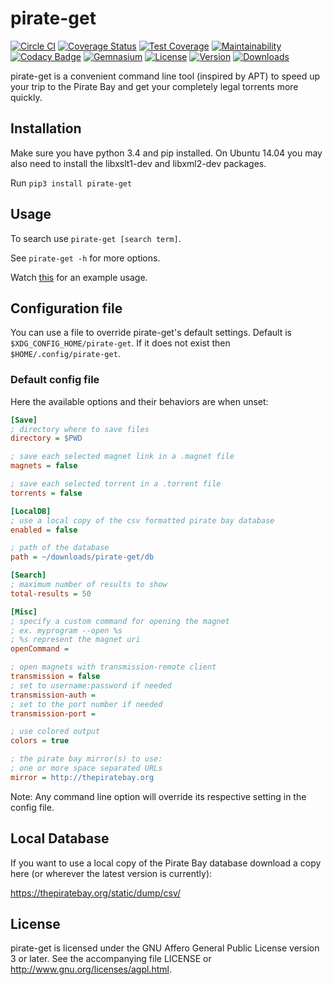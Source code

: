# pirate-get

[![Circle CI](https://img.shields.io/circleci/project/vikstrous/pirate-get/master.svg)](https://circleci.com/gh/vikstrous/pirate-get/tree/master)
[![Coverage Status](https://img.shields.io/coveralls/vikstrous/pirate-get/master.svg)](https://coveralls.io/github/vikstrous/pirate-get?branch=master)
[![Test Coverage](https://api.codeclimate.com/v1/badges/a99a88d28ad37a79dbf6/test_coverage)](https://codeclimate.com/github/vikstrous/pirate-get/test_coverage)
[![Maintainability](https://api.codeclimate.com/v1/badges/a99a88d28ad37a79dbf6/maintainability)](https://codeclimate.com/github/vikstrous/pirate-get/maintainability)
[![Codacy Badge](https://api.codacy.com/project/badge/8e5fc16afd23496dbcf74db710d1ef2c)](https://www.codacy.com/app/me_29/pirate-get)
[![Gemnasium](https://img.shields.io/gemnasium/vikstrous/pirate-get.svg)](https://gemnasium.com/vikstrous/pirate-get)
[![License](https://img.shields.io/pypi/l/pirate-get.svg)](https://raw.githubusercontent.com/vikstrous/pirate-get/master/LICENSE)
[![Version](https://img.shields.io/pypi/v/pirate-get.svg)](https://pypi.python.org/pypi/pirate-get/) [![Downloads](https://img.shields.io/pypi/dm/pirate-get.svg)](https://pypi.python.org/pypi/pirate-get/)

pirate-get is a convenient command line tool (inspired by APT) to speed up your trip to the Pirate Bay and get your completely legal torrents more quickly.

## Installation

Make sure you have python 3.4 and pip installed. On Ubuntu 14.04 you may also need to install the libxslt1-dev and libxml2-dev packages.

Run `pip3 install pirate-get`

## Usage

To search use `pirate-get [search term]`.

See `pirate-get -h` for more options.

Watch [this](http://showterm.io/d6f7a0c2a5de1da9ea317) for an example usage.

## Configuration file

You can use a file to override pirate-get's default settings.
Default is `$XDG_CONFIG_HOME/pirate-get`.
If it does not exist then `$HOME/.config/pirate-get`.

### Default config file

Here the available options and their behaviors are when unset:

```INI
[Save]
; directory where to save files
directory = $PWD

; save each selected magnet link in a .magnet file
magnets = false

; save each selected torrent in a .torrent file
torrents = false

[LocalDB]
; use a local copy of the csv formatted pirate bay database
enabled = false

; path of the database
path = ~/downloads/pirate-get/db

[Search]
; maximum number of results to show
total-results = 50

[Misc]
; specify a custom command for opening the magnet
; ex. myprogram --open %s
; %s represent the magnet uri
openCommand =

; open magnets with transmission-remote client
transmission = false
; set to username:password if needed
transmission-auth =
; set to the port number if needed
transmission-port =

; use colored output
colors = true

; the pirate bay mirror(s) to use:
; one or more space separated URLs
mirror = http://thepiratebay.org
```

Note:
Any command line option will override its respective setting in the config file.

## Local Database

If you want to use a local copy of the Pirate Bay database download a copy here (or wherever the latest version is currently):

https://thepiratebay.org/static/dump/csv/

## License

pirate-get is licensed under the GNU Affero General Public License version 3 or later.
See the accompanying file LICENSE or http://www.gnu.org/licenses/agpl.html.
